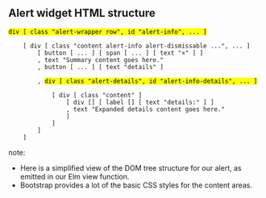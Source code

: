 ## Alert widget HTML structure

<pre><code class="elm" data-trim data-noescape><mark>div [ class "alert-wrapper row", id "alert-info", ... ]</mark>

    [ div [ class "content alert-info alert-dismissable ...", ... ]
        [ button [ ... ] [ span [ ... ] [ text "×" ] ]
        , text "Summary content goes here."
        , button [ ... ] [ text "details" ]

        , <mark>div [ class "alert-details", id "alert-info-details", ... ]</mark>

            [ div [ class "content" ]
                [ div [] [ label [] [ text "details:" ] ]
                , text "Expanded details content goes here."
                ]
            ]
        ]
    ]
</code></pre>

note:
* Here is a simplified view of the DOM tree structure for our alert, as emitted in our Elm view function.
* Bootstrap provides a lot of the basic CSS styles for the content areas.
